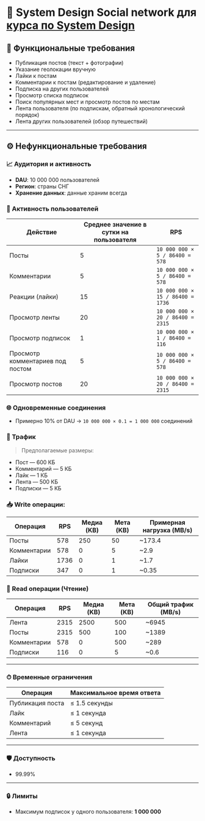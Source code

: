 # 📐 System Design Social network для [курса по System Design](https://balun.courses/courses/system_design)

## 🧩 Функциональные требования

- Публикация постов (текст + фотографии)
- Указание геолокации вручную
- Лайки к постам
- Комментарии к постам (редактирование и удаление)
- Подписка на других пользователей
- Просмотр списка подписок
- Поиск популярных мест и просмотр постов по местам
- Лента пользователя (по подпискам, обратный хронологический порядок)
- Лента других пользователей (обзор путешествий)

---

## ⚙️ Нефункциональные требования

### 📈 Аудитория и активность

- **DAU**: 10 000 000 пользователей
- **Регион**: страны СНГ
- **Хранение данных**: данные храним всегда

### 👥 Активность пользователей

| Действие                         | Среднее значение в сутки на пользователя | RPS                              |
|----------------------------------|------------------------------------------|----------------------------------|
| Посты                            | 5                                        | `10 000 000 × 5 / 86400 = 578`   |
| Комментарии                      | 5                                        | `10 000 000 × 5 / 86400 = 578`   |
| Реакции (лайки)                  | 15                                       | `10 000 000 × 15 / 86400 = 1736` |
| Просмотр ленты                   | 20                                       | `10 000 000 × 20 / 86400 = 2315` |
| Просмотр подписок                | 1                                        | `10 000 000 × 1 / 86400 = 116`   |
| Просмотр комментариев под постом | 5                                        | `10 000 000 × 5 / 86400 = 578`   |
| Просмотр постов                  | 20                                       | `10 000 000 × 20 / 86400 = 2315` |


### 🌐 Одновременные соединения

- Примерно 10% от DAU → `10 000 000 × 0.1 = 1 000 000` соединений

### 🧮 Трафик

> Предполагаемые размеры:

- Пост — 600 КБ
- Комментарий — 5 КБ
- Лайк — 1 КБ
- Лента — 500 КБ
- Подписки — 5 КБ

### 📥 Write операции:

| Операция    | RPS  | Медиа (KB) | Мета (KB) | Примерная нагрузка (MB/s) |
|-------------|------|------------|-----------|---------------------------|
| Посты       | 578  | 250        | 50        | ~173.4                    |
| Комментарии | 578  | 0          | 5         | ~2.9                      |
| Лайки       | 1736 | 0          | 1         | ~1.7                      |
| Подписки    | 347  | 0          | 1         | ~0.35                     |


### 📖 Read операции (Чтение)

| Операция    | RPS  | Медиа (KB) | Мета (KB) | Общий трафик (MB/s) |
|-------------|------|------------|-----------|---------------------|
| Лента       | 2315 | 2500       | 500       | ~6945               |
| Посты       | 2315 | 500        | 100       | ~1389               |
| Комментарии | 578  | 0          | 500       | ~289                |
| Подписки    | 116  | 0          | 5         | ~0.6                |


---

### ⏱ Временные ограничения

| Операция         | Максимальное время ответа |
|------------------|---------------------------|
| Публикация поста | ≤ 1.5 секунды             |
| Лайк             | ≤ 1 секунда               |
| Комментарий      | ≤ 5 секунд                |
| Лента            | ≤ 1 секунда               |

---

### 🛡 Доступность

- 99.99%

---

### 🔒 Лимиты

- Максимум подписок у одного пользователя: **1 000 000**
